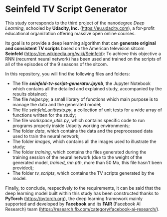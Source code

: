 # Seinfeld TV Script Generator

This study corresponds to the third project of the nanodegree *Deep Learning*, schooled by **Udacity, Inc.** (https://eu.udacity.com), a for-profit educational organization offering massive open online courses.

Its goal is to provide a deep learning algorithm that can **generate original and consistent TV scripts** based on the American television sitcom **Seinfeld** (https://en.wikipedia.org/wiki/Seinfeld): To achieve this objective a RNN (recurrent neural network) has been used and trained on the scripts of all of the episodes of the 9 seasons of the sitcom.

In this repository, you will find the following files and folders:
* The file ***seinfeld-tv-script-generator.ipynb***, the Jupyter Notebook which contains all the detailed and explained study, accompanied by the results obtained;
* The file *helper.py*, a small library of functions which main purpose is to manage the data and the generated model;
* The file *seinfeld_unittests.py*, a collection of unit tests for a wide array of functions written for the study;
* The file *workspace_utils.py*, which contains specific code to run programs properly inside Udacity working environments;
* The folder *data*, which contains the data and the preprocessed data used to train the neural network;
* The folder *images*, which contains all the images used to illustrate the study;
* The folder *training*, which contains the files generated during the training session of the neural network (due to the weight of the generated model, *trained_rnn.pth*, more than 50 Mo, this file hasn't been provided);
* The folder *tv_scripts*, which contains the TV scripts generated by the model.

Finally, to conclude, respectively to the requirements, it can be said that the deep learning model built within this study has been constructed thanks to **PyTorch** (https://pytorch.org), the deep learning framework mainly supported and developed by **Facebook** and its **FAIR** (Facebook AI Research) team (https://research.fb.com/category/facebook-ai-research/).
